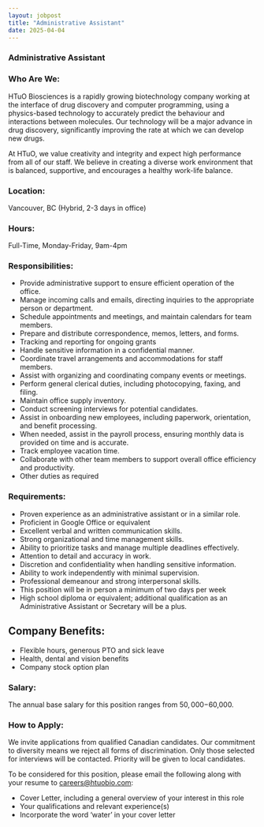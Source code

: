 ```yaml
---
layout: jobpost
title: "Administrative Assistant"
date: 2025-04-04
---
```


### Administrative Assistant

### Who Are We:
HTuO Biosciences is a rapidly growing biotechnology company working at the interface of drug discovery and computer programming, using a physics-based technology to accurately predict the behaviour and interactions between molecules. Our technology will be a major advance in drug discovery, significantly improving the rate at which we can develop new drugs.

At HTuO, we value creativity and integrity and expect high performance from all of our staff. We believe in creating a diverse work environment that is balanced, supportive, and encourages a healthy work-life balance.

### Location: 
Vancouver, BC (Hybrid, 2-3 days in office)

### Hours: 
Full-Time, Monday-Friday, 9am-4pm

### Responsibilities:
* Provide administrative support to ensure efficient operation of the office.
* Manage incoming calls and emails, directing inquiries to the appropriate person or department.
* Schedule appointments and meetings, and maintain calendars for team members.
* Prepare and distribute correspondence, memos, letters, and forms.
* Tracking and reporting for ongoing grants
* Handle sensitive information in a confidential manner.
* Coordinate travel arrangements and accommodations for staff members.
* Assist with organizing and coordinating company events or meetings.
* Perform general clerical duties, including photocopying, faxing, and filing.
* Maintain office supply inventory.
* Conduct screening interviews for potential candidates.
* Assist in onboarding new employees, including paperwork, orientation, and benefit processing. 
* When needed, assist in the payroll process, ensuring monthly data is provided on time and is accurate.
* Track employee vacation time. 
* Collaborate with other team members to support overall office efficiency and productivity.
* Other duties as required

### Requirements:
* Proven experience as an administrative assistant or in a similar role.
* Proficient in Google Office or equivalent
* Excellent verbal and written communication skills.
* Strong organizational and time management skills.
* Ability to prioritize tasks and manage multiple deadlines effectively.
* Attention to detail and accuracy in work.
* Discretion and confidentiality when handling sensitive information.
* Ability to work independently with minimal supervision.
* Professional demeanour and strong interpersonal skills.
* This position will be in person a minimum of two days per week
* High school diploma or equivalent; additional qualification as an Administrative Assistant or Secretary will be a plus.

## Company Benefits:
* Flexible hours, generous PTO and sick leave
* Health, dental and vision benefits
* Company stock option plan

### Salary: 
The annual base salary for this position ranges from $50,000-$60,000.

### How to Apply:
We invite applications from qualified Canadian candidates. Our commitment to diversity means we reject all forms of discrimination. Only those selected for interviews will be contacted. Priority will be given to local candidates.

To be considered for this position, please email the following along with your resume to careers@htuobio.com:
* Cover Letter, including a general overview of your interest in this role
* Your qualifications and relevant experience(s)
* Incorporate the word ‘water’ in your cover letter
